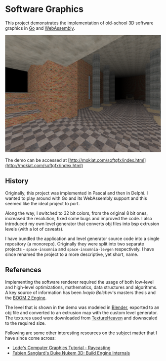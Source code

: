 # Software Graphics

This project demonstrates the implementation of old-school 3D software graphics in [Go](https://golang.org/) and [WebAssembly](https://github.com/golang/go/wiki/WebAssembly).

[![preview](preview.png)](http://mokiat.com/softgfx/index.html)

The demo can be accessed at [http://mokiat.com/softgfx/index.html](http://mokiat.com/softgfx/index.html)

## History

Originally, this project was implemented in Pascal and then in Delphi. I wanted to play around with Go and its WebAssembly support and this seemed like the ideal project to port. 

Along the way, I switched to 32 bit colors, from the original 8 bit ones, increased the resolution, fixed some bugs and improved the code. I also introduced my own level generator that converts obj files into bsp extrusion levels (with a lot of caveats).

I have bundled the application and level generator source code into a single repository (a monorepo). Originally they were split into two separate projects - `space-insomnia` and `space-insomnia-levgen` respectively. I have since renamed the project to a more descriptive, yet short, name.

## References

Implementing the software renderer required the usage of both low-level and high-level optimizations, mathematics, data structures and algorithms. A key source of information has been _Ivaylo Belchev_'s masters thesis and the [BOOM 2 Engine](http://www.geocities.ws/SiliconValley/Bay/2234/boom2.htm).

The level that is shown in the demo was modeled in [Blender](https://www.blender.org), exported to an obj file and converted to an extrusion map with the custom level generator. The textures used were downloaded from [TextureHeaven](https://texturehaven.com/) and downscaled to the required size.

Following are some other interesting resources on the subject matter that I have since come across:

* [Lode's Computer Graphics Tutorial - Raycasting](http://lodev.org/cgtutor/raycasting.html)
* [Fabien Sanglard's Duke Nukem 3D: Build Engine Internals](http://fabiensanglard.net/duke3d/build_engine_internals.php)
